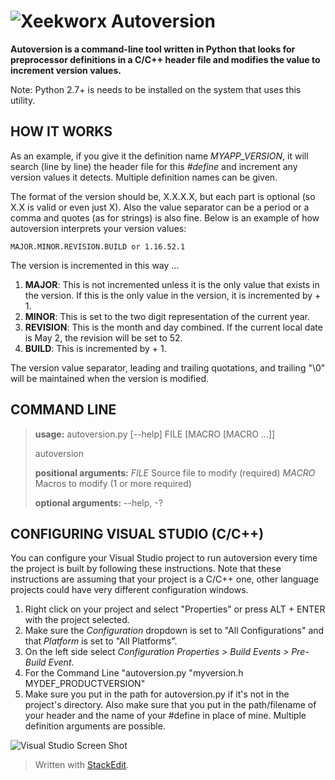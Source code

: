 ![Xeekworx](http://xeekworx.com/images/github/xeekworx_logo.png)
Autoversion
===========

**Autoversion is a command-line tool written in Python that looks for preprocessor definitions in a C/C++ header file and modifies the value to increment version values.**

Note: Python 2.7+ is needs to be installed on the system that uses this utility.

HOW IT WORKS
------------

As an example, if you give it the definition name *MYAPP_VERSION*, it will search (line by line) the header file for this *#define* and increment any version values it detects. Multiple definition names can be given.

The format of the version should be, X.X.X.X, but each part is optional (so X.X is valid or even just X). Also the value separator can be a period or a comma and quotes (as for strings) is also fine. Below is an example of how autoversion interprets your version values:

    MAJOR.MINOR.REVISION.BUILD or 1.16.52.1

The version is incremented in this way ...

 1. **MAJOR**: This is not incremented unless it is the only value that exists in the version. If this is the only value in the version, it is incremented by + 1.
 2. **MINOR**: This is set to the two digit representation of the current year.
 3. **REVISION**: This is the month and day combined. If the current local date is May 2, the revision will be set to 52.
 4. **BUILD**: This is incremented by + 1.

The version value separator, leading and trailing quotations, and trailing "\0" will be maintained when the version is modified.

COMMAND LINE
------------
> **usage:** autoversion.py [--help] FILE [MACRO [MACRO ...]]
> 
> autoversion
> 
> **positional arguments:**
> *FILE* Source file to modify (required)
> *MACRO* Macros to modify (1 or more required)
> 
> **optional arguments:**   --help, -?

CONFIGURING VISUAL STUDIO (C/C++)
-----------------------------------
You can configure your Visual Studio project to run autoversion every time the project is built by following these instructions. Note that these instructions are assuming that your project is a C/C++ one, other language projects could have very different configuration windows.

 1. Right click on your project and select "Properties" or press ALT + ENTER with the project selected.
 2. Make sure the *Configuration* dropdown is set to "All Configurations" and that *Platform* is set to "All Platforms".
 3. On the left side select *Configuration Properties > Build Events > Pre-Build Event*.
 4. For the Command Line "autoversion.py "myversion.h MYDEF_PRODUCTVERSION"
 5. Make sure you put in the path for autoversion.py if it's not in the project's directory. Also make sure that you put in the path/filename of your header and the name of your #define in place of mine. Multiple definition arguments are possible.

![Visual Studio Screen Shot](http://xeekworx.com/images/github/autoversion/autoversion_screenshot.png)

> Written with [StackEdit](https://stackedit.io/).
